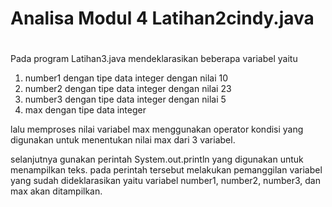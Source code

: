# Analisa Modul 4 Latihan2cindy.java
#
Pada program Latihan3.java mendeklarasikan beberapa variabel yaitu

1. number1 dengan tipe data integer dengan nilai 10
2. number2 dengan tipe data integer dengan nilai 23
3. number3 dengan tipe data integer dengan nilai 5
4. max dengan tipe data integer

lalu memproses nilai variabel max menggunakan operator kondisi yang digunakan untuk menentukan nilai max dari 3 variabel.  

selanjutnya gunakan perintah System.out.println yang digunakan untuk menampilkan teks. pada perintah tersebut melakukan pemanggilan variabel  yang sudah dideklarasikan yaitu variabel number1, number2, number3, dan max akan ditampilkan.